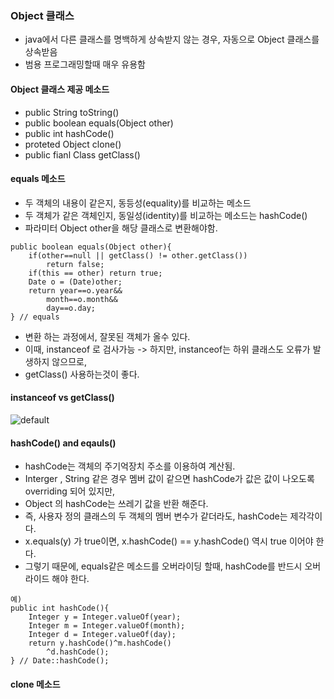 ﻿### Object 클래스
- java에서 다른 클래스를 명백하게 상속받지 않는 경우, 자동으로 Object 클래스를 상속받음
- 범용 프로그래밍할때 매우 유용함
#### Object 클래스 제공 메소드
- public String toString()
- public boolean equals(Object other)
- public int hashCode()
- proteted Object clone()
- public fianl Class getClass()

#### equals 메소드
- 두 객체의 내용이 같은지, 동등성(equality)를 비교하는 메소드
- 두 객체가 같은 객체인지, 동일성(identity)를 비교하는 메소드는 hashCode()
- 파라미터 Object other을 해당 클래스로 변환해야함.
~~~
public boolean equals(Object other){
    if(other==null || getClass() != other.getClass())
        return false;
    if(this == other) return true;
    Date o = (Date)other;
    return year==o.year&&
        month==o.month&&
        day==o.day;
} // equals
~~~
- 변환 하는 과정에서, 잘못된 객체가 올수 있다.
- 이때, instanceof 로 검사가능 -> 하지만, instanceof는 하위 클래스도 오류가 발생하지 않으므로,
- getClass() 사용하는것이 좋다.

#### instanceof vs getClass()
![default](https://user-images.githubusercontent.com/23315291/41393382-7b688ab6-6fe0-11e8-8da9-f3803d0c3395.PNG)


#### hashCode() and eqauls()
- hashCode는 객체의 주기억장치 주소를 이용하여 계산됨.
- Interger , String 같은 경우 멤버 값이 같으면 hashCode가 값은 값이 나오도록 overriding 되어 있지만,
- Object 의 hashCode는 쓰레기 값을 반환 해준다.
- 즉, 사용자 정의 클래스의 두 객체의 멤버 변수가 같더라도, hashCode는 제각각이다.
- x.equals(y) 가 true이면, x.hashCode() == y.hashCode() 역시 true 이어야 한다.
- 그렇기 때문에, equals같은 메소드를 오버라이딩 할때, hashCode를 반드시 오버라이드 해야 한다.
~~~
예)
public int hashCode(){
    Integer y = Integer.valueOf(year);
    Integer m = Integer.valueOf(month);
    Integer d = Integer.valueOf(day);
    return y.hashCode()^m.hashCode()
        ^d.hashCode();
} // Date::hashCode();
~~~


#### clone 메소드